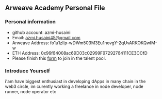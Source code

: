 ## Arweave Academy Personal File

### Personal information

- github account: azmi-husaini
- Email: azmi.husaini45@gmail.com
- Arweave Address: fo1u1zIIp-wDWm503M3Eu1novgY-2qUvARKOKQwIM-w
- ETH Address: 0x96f64008ac69D03c02999F97292764111CE3CCfD
- Please finish this [form](https://docs.google.com/forms/d/e/1FAIpQLSfWA5fIIcBgmRppm3jNz5vmf9Mai_QMVil-2pO4r7YKn_Zhtw/viewform?usp=sf_link) to join in the talent pool.

### Introduce Yourself
 i'am have biggest enthusiast in developing dApps in many chain in the web3 circle, im curently working a freelance in node developer, node runner, node operator etc